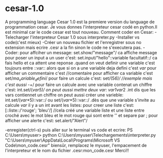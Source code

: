 # cesar-1.0
A programming language
Cesar 1.0 est la premiere version du language de programmation cesar.
Je vous donnes l'interpreteur cesar codé en python.Il est minimal car le code cesar est tout nouveau.
Comment coder en Cesar:
-Telecharger l'interpreteur Cesar 1.0 sous interpreter.py
-Installer vs code(c'est mieux)
-Créer un nouveau fichier et l'enregistrer sous no extension mais ecrire .cesr a la fin sinon le code ne s'executera pas.
-Coder:
pour affciher un message: set.show/"message"/ ca affiche message
pour poser un input a un user c'est: set.input/"hello"::variable facultatif::/ ca fais hello et ca attent une reponse
.quand on veut definir une variable c'est toujours entre ::var:: alors que si on a une variable deja defini c'est $var$
pour afficher un commentaire c'est //comentaire
pour afficher ca variable c'est set/$ma_variable_defini$/
pour faire un calcule c'est: set/(5*6)/ //exemple mais c'est aussi -*+/
pour faire un calcule avec une variable contenat un chiffre c'est: int.set/($var$*5)/ on peut aussi mettre deux var: $var1$*$var2$
.int dis que les vars contiennet un chiffre
on peut aussi créer une varieble: int.set/($var$*5)::var::/ ou set/($var$*5)::var::/
.dès que une variable s'invite au calcule $var$ il y a un int avant
les listes: pour creer une liste c'est: [::liste::/'rouge'; 'bleu'/] //cela créé une variable liste et une liste entre croché avec le mot bleu et le mot rouge qui sont entre '' et separe par ;
pour afficher une alerte c'est: set.alert/"Alert"/




-enregister(ctrl-s) puis aller sur le terminal vs code et ecrire:
PS C:\Users\myuser> python C:\Users\myuser\Telechargements\interpreter.py "C:\Users\myuser\AppData\Local\Programs\Microsoft VS Code\mon_code.cesr"
biensûr, remplacez le myuser, l'empacement de l'interpreteur et le nom du fichier .cesr:mon_code.cesr
Merci!!


